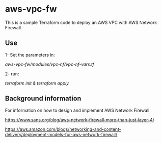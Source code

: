 # aws-vpc-fw

This is a sample Terraform code to deploy an AWS VPC with AWS Network Firewall

## Use
1- Set the parameters in:

*aws-vpc-fw/modules/vpc-nf/vpc-nf-vars.tf* 

2- run: 

*terraform init & terraform apply*



## Background information
For information on how to design and implement AWS Network Firewall:

https://www.sans.org/blog/aws-network-firewall-more-than-just-layer-4/

https://aws.amazon.com/blogs/networking-and-content-delivery/deployment-models-for-aws-network-firewall/
